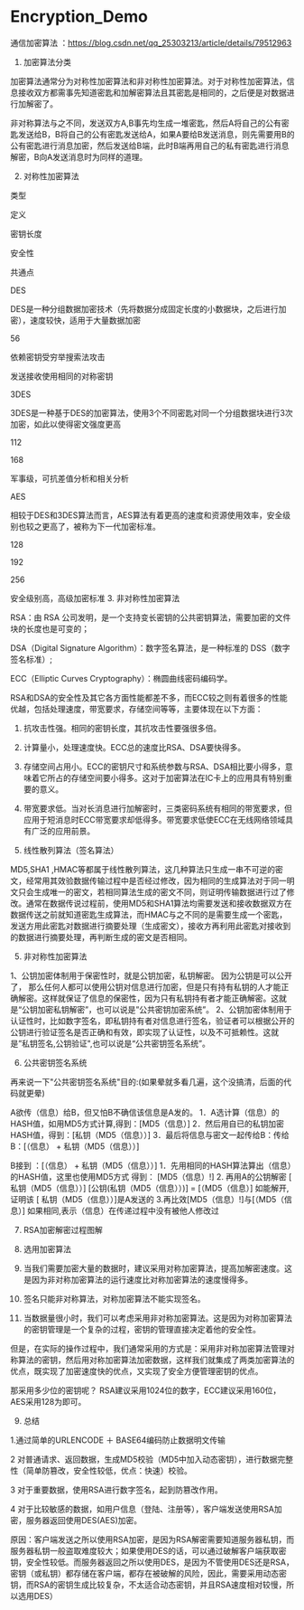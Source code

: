 # Encryption_Demo

通信加密算法 ：https://blog.csdn.net/qq_25303213/article/details/79512963


1. 加密算法分类

加密算法通常分为对称性加密算法和非对称性加密算法。对于对称性加密算法，信息接收双方都需事先知道密匙和加解密算法且其密匙是相同的，之后便是对数据进行加解密了。

非对称算法与之不同，发送双方A,B事先均生成一堆密匙，然后A将自己的公有密匙发送给B，B将自己的公有密匙发送给A，如果A要给B发送消息，则先需要用B的公有密匙进行消息加密，然后发送给B端，此时B端再用自己的私有密匙进行消息解密，B向A发送消息时为同样的道理。


2. 对称性加密算法

类型


定义


密钥长度


安全性


共通点

DES


DES是一种分组数据加密技术（先将数据分成固定长度的小数据块，之后进行加密），速度较快，适用于大量数据加密


56


依赖密钥受穷举搜索法攻击


发送接收使用相同的对称密钥

3DES


3DES是一种基于DES的加密算法，使用3个不同密匙对同一个分组数据块进行3次加密，如此以使得密文强度更高


112

168


军事级，可抗差值分析和相关分析

AES


相较于DES和3DES算法而言，AES算法有着更高的速度和资源使用效率，安全级别也较之更高了，被称为下一代加密标准。


128

192

256


安全级别高，高级加密标准
3. 非对称性加密算法

RSA：由 RSA 公司发明，是一个支持变长密钥的公共密钥算法，需要加密的文件块的长度也是可变的；

DSA（Digital Signature Algorithm）：数字签名算法，是一种标准的 DSS（数字签名标准）;

ECC（Elliptic Curves Cryptography）：椭圆曲线密码编码学。

RSA和DSA的安全性及其它各方面性能都差不多，而ECC较之则有着很多的性能优越，包括处理速度，带宽要求，存储空间等等，主要体现在以下方面：

1. 抗攻击性强。相同的密钥长度，其抗攻击性要强很多倍。

2. 计算量小，处理速度快。ECC总的速度比RSA、DSA要快得多。

3. 存储空间占用小。ECC的密钥尺寸和系统参数与RSA、DSA相比要小得多，意味着它所占的存储空间要小得多。这对于加密算法在IC卡上的应用具有特别重要的意义。

4. 带宽要求低。当对长消息进行加解密时，三类密码系统有相同的带宽要求，但应用于短消息时ECC带宽要求却低得多。带宽要求低使ECC在无线网络领域具有广泛的应用前景。

4. 线性散列算法（签名算法）

MD5,SHA1 ,HMAC等都属于线性散列算法，这几种算法只生成一串不可逆的密文，经常用其效验数据传输过程中是否经过修改，因为相同的生成算法对于同一明文只会生成唯一的密文，若相同算法生成的密文不同，则证明传输数据进行过了修改。通常在数据传说过程前，使用MD5和SHA1算法均需要发送和接收数据双方在数据传送之前就知道密匙生成算法，而HMAC与之不同的是需要生成一个密匙，发送方用此密匙对数据进行摘要处理（生成密文），接收方再利用此密匙对接收到的数据进行摘要处理，再判断生成的密文是否相同。

5. 非对称性加密算法

1、公钥加密体制用于保密性时，就是公钥加密，私钥解密。 因为公钥是可以公开了， 那么任何人都可以使用公钥对信息进行加密，但是只有持有私钥的人才能正确解密。这样就保证了信息的保密性，因为只有私钥持有者才能正确解密。这就是“公钥加密私钥解密”，也可以说是”公共密钥加密系统”。
2、公钥加密体制用于认证性时，比如数字签名，即私钥持有者对信息进行签名，验证者可以根据公开的公钥进行验证签名是否正确和有效，即实现了认证性，以及不可抵赖性。这就是”私钥签名,公钥验证",也可以说是“公共密钥签名系统”。


6. 公共密钥签名系统

再来说一下"公共密钥签名系统"目的:(如果晕就多看几遍，这个没搞清，后面的代码就更晕)

A欲传（信息）给B，但又怕B不确信该信息是A发的。
1．A选计算（信息）的HASH值，如用MD5方式计算,得到：[MD5（信息）]
2．然后用自已的私钥加密HASH值，得到：[私钥（MD5（信息））]
3．最后将信息与密文一起传给B：传给B：[（信息） + 私钥（MD5（信息））]

B接到 ：[（信息） + 私钥（MD5（信息））]
1．先用相同的HASH算法算出（信息）的HASH值，这里也使用MD5方式
得到： [MD5（信息）!]
2. 再用A的公钥解密 [ 私钥（MD5（信息））]
[公钥(私钥（MD5（信息））)] = [（MD5（信息）]
如能解开,证明该 [ 私钥（MD5（信息））]是A发送的
3.再比效[MD5（信息）!]与[（MD5（信息）]
如果相同,表示（信息）在传递过程中没有被他人修改过


7. RSA加密解密过程图解


8. 选用加密算法

1. 当我们需要加密大量的数据时，建议采用对称加密算法，提高加解密速度。这是因为非对称加密算法的运行速度比对称加密算法的速度慢得多。

2. 签名只能非对称算法，对称加密算法不能实现签名。

3. 当数据量很小时，我们可以考虑采用非对称加密算法。这是因为对称加密算法的密钥管理是一个复杂的过程，密钥的管理直接决定着他的安全性。

但是，在实际的操作过程中，我们通常采用的方式是：采用非对称加密算法管理对称算法的密钥，然后用对称加密算法加密数据，这样我们就集成了两类加密算法的优点，既实现了加密速度快的优点，又实现了安全方便管理密钥的优点。

那采用多少位的密钥呢？ RSA建议采用1024位的数字，ECC建议采用160位，AES采用128为即可。


9. 总结

1.通过简单的URLENCODE ＋ BASE64编码防止数据明文传输

2 对普通请求、返回数据，生成MD5校验（MD5中加入动态密钥），进行数据完整性（简单防篡改，安全性较低，优点：快速）校验。

3 对于重要数据，使用RSA进行数字签名，起到防篡改作用。

4 对于比较敏感的数据，如用户信息（登陆、注册等），客户端发送使用RSA加密，服务器返回使用DES(AES)加密。

原因：客户端发送之所以使用RSA加密，是因为RSA解密需要知道服务器私钥，而服务器私钥一般盗取难度较大；如果使用DES的话，可以通过破解客户端获取密钥，安全性较低。而服务器返回之所以使用DES，是因为不管使用DES还是RSA，密钥（或私钥）都存储在客户端，都存在被破解的风险，因此，需要采用动态密钥，而RSA的密钥生成比较复杂，不太适合动态密钥，并且RSA速度相对较慢，所以选用DES）
